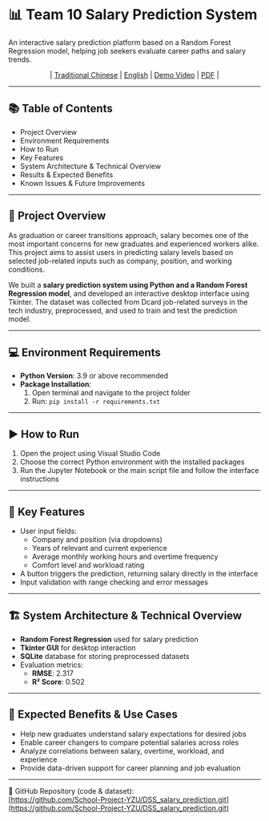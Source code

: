 
# 📊 Team 10 Salary Prediction System

An interactive salary prediction platform based on a Random Forest Regression model, helping job seekers evaluate career paths and salary trends.

<div align="center">

| [Traditional Chinese](README.md) | [English](README_en-us.md) | [Demo Video](https://youtu.be/UVHKSnWRwPY) | [PDF](決策支援系統_13.pdf) |

</div>

---

## 📚 Table of Contents

- Project Overview  
- Environment Requirements  
- How to Run  
- Key Features  
- System Architecture & Technical Overview  
- Results & Expected Benefits  
- Known Issues & Future Improvements  

---

## 🧠 Project Overview

As graduation or career transitions approach, salary becomes one of the most important concerns for new graduates and experienced workers alike. This project aims to assist users in predicting salary levels based on selected job-related inputs such as company, position, and working conditions. 

We built a **salary prediction system using Python and a Random Forest Regression model**, and developed an interactive desktop interface using Tkinter. The dataset was collected from Dcard job-related surveys in the tech industry, preprocessed, and used to train and test the prediction model.

---

## 💻 Environment Requirements

- **Python Version**: 3.9 or above recommended  
- **Package Installation**:
  1. Open terminal and navigate to the project folder  
  2. Run: `pip install -r requirements.txt`

---

## ▶️ How to Run

1. Open the project using Visual Studio Code  
2. Choose the correct Python environment with the installed packages  
3. Run the Jupyter Notebook or the main script file and follow the interface instructions

---

## 🔧 Key Features

- User input fields:
  - Company and position (via dropdowns)
  - Years of relevant and current experience
  - Average monthly working hours and overtime frequency
  - Comfort level and workload rating
- A button triggers the prediction, returning salary directly in the interface
- Input validation with range checking and error messages

---

## 🏗️ System Architecture & Technical Overview

- **Random Forest Regression** used for salary prediction
- **Tkinter GUI** for desktop interaction
- **SQLite** database for storing preprocessed datasets
- Evaluation metrics:
  - **RMSE**: 2.317
  - **R² Score**: 0.502

---

## 🎯 Expected Benefits & Use Cases

- Help new graduates understand salary expectations for desired jobs
- Enable career changers to compare potential salaries across roles
- Analyze correlations between salary, overtime, workload, and experience
- Provide data-driven support for career planning and job evaluation

---

📂 GitHub Repository (code & dataset):  
[https://github.com/School-Project-YZU/DSS_salary_prediction.git](https://github.com/School-Project-YZU/DSS_salary_prediction.git)
